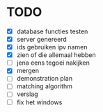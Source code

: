 # TODO

- [x] database functies testen
- [x] server genereerd 
- [x] ids gebruiken ipv namen
- [x] zien of die allemaal hebben
- [ ] jena eens tegoei nakijken
- [x] mergen
- [ ] demonstration plan
- [ ] matching algorithm 
- [ ] verslag
- [ ] fix het windows